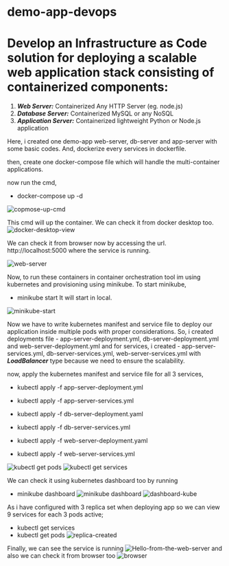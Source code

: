 # demo-app-devops

# Develop an Infrastructure as Code solution for deploying a scalable web application stack consisting of containerized components:

1. **_Web Server:_** Containerized Any HTTP Server (eg. node.js)
2. **_Database Server:_** Containerized MySQL or any NoSQL
3. **_Application Server:_** Containerized lightweight Python or Node.js application

Here, i created one demo-app web-server, db-server and app-server with some basic codes.
And, dockerize every services in dockerfile.

then, create one docker-compose file which will handle the multi-container applications.

now run the cmd, 
- docker-compose up -d 

![copmose-up-cmd](https://app.screencast.com/r345N14GQCaXf)

This cmd will up the container. We can check it from docker desktop too. 
![docker-desktop-view](https://app.screencast.com/vacI3txKFz3j2)

We can check it from browser now by accessing the url.
http://localhost:5000 where the service is running.

![web-server](https://app.screencast.com/6n3j8AbEjQf9B)

Now, to run these containers in container orchestration tool im using kubernetes and provisioning using minikube. 
To start minikube, 
- minikube start
 It will start in local. 

![minikube-start](https://app.screencast.com/7BYEKHWwi01qw)

Now we have to write kubernetes manifest and service file to deploy our application inside multiple pods with proper considerations.
So, i created deployments file - app-server-deployment.yml, db-server-deployment.yml and web-server-deployment.yml 
and for services, i created - app-server-services.yml, db-server-services.yml, web-server-services.yml with **_LoadBalancer_** type because we need to ensure the scalability.

now, apply the kubernetes manifest and service file for all 3 services,
- kubectl apply -f app-server-deployment.yml
- kubectl apply -f app-server-services.yml

- kubectl apply -f db-server-deployment.yaml
- kubectl apply -f db-server-services.yml

- kubectl apply -f web-server-deployment.yaml
- kubectl apply -f web-server-services.yml

![kubectl get pods](https://app.screencast.com/JPElqqZ769nWr)
![kubectl get services](https://app.screencast.com/kJxoWwhlZRAxy)

We can check it using kubernetes dashboard too by running
- minikube dashboard
![minikube dashboard](https://app.screencast.com/HA4nGhd1gNAfH)
![dashboard-kube](https://app.screencast.com/XQXo0uvnlVhma)

As i have configured with 3 replica set when deploying app so we can view 9 services for each 3 pods active;
- kubectl get services
- kubectl get pods
![replica-created](https://app.screencast.com/oJUsjAlqGGvjm)

Finally, we can see the service is running ![Hello-from-the-web-server](https://app.screencast.com/Xqz4YoB8HkgKk)
and also we can check it from browser too ![browser](https://app.screencast.com/q9QNjdmOE7wBD)


